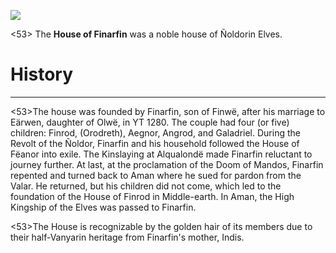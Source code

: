 ![](characters/galadriel/7.jpg)

<53> The **House of Finarfin** was a noble house of Ñoldorin Elves.

# History
---

<53>The house was founded by Finarfin, son of Finwë, after his marriage to Eärwen, daughter of Olwë, in YT 1280. The couple had four (or five) children: Finrod, (Orodreth), Aegnor, Angrod, and Galadriel. During the Revolt of the Ñoldor, Finarfin and his household followed the House of Fëanor into exile. The Kinslaying at Alqualondë made Finarfin reluctant to journey further. At last, at the proclamation of the Doom of Mandos, Finarfin repented and turned back to Aman where he sued for pardon from the Valar. He returned, but his children did not come, which led to the foundation of the House of Finrod in Middle-earth. In Aman, the High Kingship of the Elves was passed to Finarfin.

<53>The House is recognizable by the golden hair of its members due to their half-Vanyarin heritage from Finarfin's mother, Indis.
